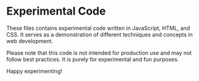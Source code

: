 # Experimental Code

These files contains experimental code written in JavaScript, HTML, and CSS. It serves as a demonstration of different techniques and concepts in web development.

Please note that this code is not intended for production use and may not follow best practices. It is purely for experimental and fun purposes.

Happy experimenting!
